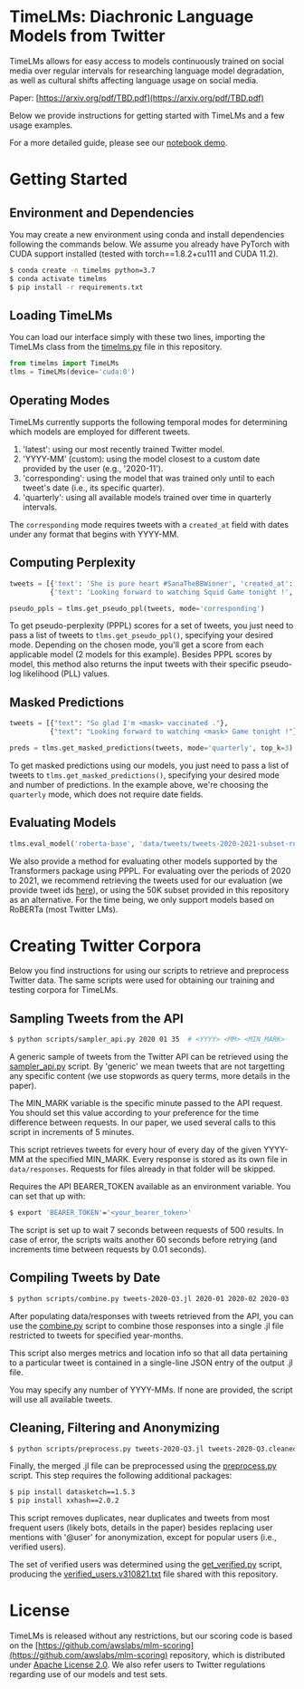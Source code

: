 # TimeLMs: Diachronic Language Models from Twitter

TimeLMs allows for easy access to models continuously trained on social media over regular intervals for researching language model degradation, as well as cultural shifts affecting language usage on social media.

Paper: [https://arxiv.org/pdf/TBD.pdf](https://arxiv.org/pdf/TBD.pdf)

Below we provide instructions for getting started with TimeLMs and a few usage examples.

For a more detailed guide, please see our [notebook demo](demo.ipynb).


# Getting Started

## Environment and Dependencies

You may create a new environment using conda and install dependencies following the commands below.
We assume you already have PyTorch with CUDA support installed (tested with torch==1.8.2+cu111 and CUDA 11.2).

```bash
$ conda create -n timelms python=3.7
$ conda activate timelms
$ pip install -r requirements.txt
```


## Loading TimeLMs

You can load our interface simply with these two lines, importing the TimeLMs class from the [timelms.py](timelms.py) file in this repository.

```python
from timelms import TimeLMs
tlms = TimeLMs(device='cuda:0')
```


## Operating Modes

TimeLMs currently supports the following temporal modes for determining which models are employed for different tweets.
1. 'latest': using our most recently trained Twitter model.
2. 'YYYY-MM' (custom): using the model closest to a custom date provided by the user (e.g., '2020-11').
3. 'corresponding': using the model that was trained only until to each tweet's date (i.e., its specific quarter).
4. 'quarterly': using all available models trained over time in quarterly intervals.

The `corresponding` mode requires tweets with a `created_at` field with dates under any format that begins with YYYY-MM.


## Computing Perplexity

```python
tweets = [{'text': 'She is pure heart #SanaTheBBWinner', 'created_at': '2020-02-09T05:55:00.000Z'},
          {'text': 'Looking forward to watching Squid Game tonight !', 'created_at': '2021-10-11T12:34:56.000Z'}]

pseudo_ppls = tlms.get_pseudo_ppl(tweets, mode='corresponding')
```

To get pseudo-perplexity (PPPL) scores for a set of tweets, you just need to pass a list of tweets to `tlms.get_pseudo_ppl()`, specifying your desired mode. Depending on the chosen mode, you'll get a score from each applicable model (2 models for this example). Besides PPPL scores by model, this method also returns the input tweets with their specific pseudo-log likelihood (PLL) values.


## Masked Predictions

```python
tweets = [{"text": "So glad I'm <mask> vaccinated ."},
          {"text": "Looking forward to watching <mask> Game tonight !"}]

preds = tlms.get_masked_predictions(tweets, mode='quarterly', top_k=3)
```

To get masked predictions using our models, you just need to pass a list of tweets to `tlms.get_masked_predictions()`, specifying your desired mode and number of predictions.
In the example above, we're choosing the `quarterly` mode, which does not require date fields.


## Evaluating Models

```python
tlms.eval_model('roberta-base', 'data/tweets/tweets-2020-2021-subset-rnd.jl')
```

We also provide a method for evaluating other models supported by the Transformers package using PPPL.
For evaluating over the periods of 2020 to 2021, we recommend retrieving the tweets used for our evaluation (we provide tweet ids [here](data/test_ids.csv.zip)), or using the 50K subset provided in this repository as an alternative.
For the time being, we only support models based on RoBERTa (most Twitter LMs).

# Creating Twitter Corpora

Below you find instructions for using our scripts to retrieve and preprocess Twitter data.
The same scripts were used for obtaining our training and testing corpora for TimeLMs.

## Sampling Tweets from the API

```bash
$ python scripts/sampler_api.py 2020 01 35  # <YYYY> <MM> <MIN_MARK>
```

A generic sample of tweets from the Twitter API can be retrieved using the [sampler_api.py](scripts/sampler_api.py) script.
By 'generic' we mean tweets that are not targetting any specific content (we use stopwords as query terms, more details in the paper).

The MIN_MARK variable is the specific minute passed to the API request. You should set this value according to your preference for the time difference between requests. In our paper, we used several calls to this script in increments of 5 minutes.

This script retrieves tweets for every hour of every day of the given YYYY-MM at the specified MIN_MARK.
Every response is stored as its own file in `data/responses`. Requests for files already in that folder will be skipped.

Requires the API BEARER_TOKEN available as an environment variable. You can set that up with:

```bash
$ export 'BEARER_TOKEN'='<your_bearer_token>'
```

The script is set up to wait 7 seconds between requests of 500 results. In case of error, the scripts waits another 60 seconds before retrying (and increments time between requests by 0.01 seconds).

## Compiling Tweets by Date

```bash
$ python scripts/combine.py tweets-2020-Q3.jl 2020-01 2020-02 2020-03  # <output_file> <months:YYYY-MM>
```

After populating data/responses with tweets retrieved from the API, you can use the [combine.py](scripts/combine.py) script to combine those responses into a single .jl file restricted to tweets for specified year-months.

This script also merges metrics and location info so that all data pertaining to a particular tweet is contained in a single-line JSON entry of the output .jl file.

You may specify any number of YYYY-MMs. If none are provided, the script will use all available tweets.

## Cleaning, Filtering and Anonymizing

```bash
$ python scripts/preprocess.py tweets-2020-Q3.jl tweets-2020-Q3.cleaned.jl  # <input .jl> <output .jl>
```

Finally, the merged .jl file can be preprocessed using the [preprocess.py](scripts/preprocess.py) script. This step requires the following additional packages:

```bash
$ pip install datasketch==1.5.3
$ pip install xxhash==2.0.2
```

This script removes duplicates, near duplicates and tweets from most frequent users (likely bots, details in the paper) besides replacing user mentions with '@user' for anonymization, except for popular users (i.e., verified users).

The set of verified users was determined using the [get_verified.py](scripts/get_verified.py) script, producing the [verified_users.v310821.txt](data/verified_users.v310821.txt) file shared with this repository.


# License

TimeLMs is released without any restrictions, but our scoring code is based on the [https://github.com/awslabs/mlm-scoring](https://github.com/awslabs/mlm-scoring) repository, which is distributed under [Apache License 2.0](https://github.com/awslabs/mlm-scoring/blob/master/LICENSE). We also refer users to Twitter regulations regarding use of our models and test sets.
